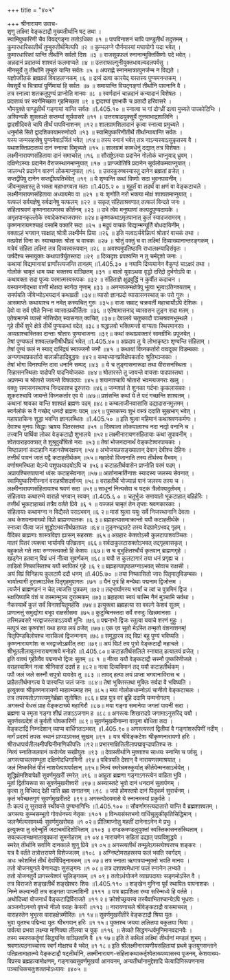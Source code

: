 +++
title = "४०५"

+++
श्रीनारायण उवाच-  
शृणु लक्ष्मि! वेङ्कटाद्रौ मुख्यतीर्थानि षट् तथा ।  
स्वामिपुष्करिणी चैव वियद्गङ्गा ततोऽधिका ॥१ ॥
पापविनाशनं चापि पाण्डुतीर्थं तदुत्तमम् ।  
कुमारधारिकातीर्थं तुम्बुरुतीर्थमित्यपि ॥२ ॥
कुम्भलग्ने पौर्णमास्यां मघायोगो यदा भवेत् ।  
कुमारधारिकां यान्ति तीर्थानि सर्वतो दिशः ॥३ ॥
राजसूयफलं स्नानान्मुक्तिर्विष्णोः पदे भवेत् ।  
अन्नदानं प्रदातव्यं शाश्वतं फलमाप्यते ॥४ ॥
उत्तराफाल्गुनीयुक्तधावल्यदलपर्वसु ।  
मीनसूर्ये तु तीर्थानि तुम्बुरुं यान्ति सर्वतः ॥५ ॥
अपराह्णे स्नानमात्रात्पुनर्जन्म न विद्यते ।  
यज्ञोपवीतकं ब्रह्मव्रतं विवाहलग्नकम् ॥६ ॥
द्रव्यं दत्वा कारयेद् यस्तस्य पुण्यमनन्तकम् ।  
मेषसूर्ये च चित्रायां पूर्णिमायां हि सर्वतः ॥७ ॥
समायान्ति वियद्गङ्गां तीर्थानि पावनानि वै ।  
तत्र स्नात्वा शतक्रतुपुण्यं प्राप्नोति मानवः ॥८ ॥
स्वर्णदानं चान्नदानं कन्यादानं विशेषतः ।  
प्रदातव्यं परं स्वर्गमिच्छता गृहमिच्छता ॥९ ॥
द्वादश्यां वृषभार्के च व्रतादौ हरिवासरे ।  
भौमयुक्ते पाण्डुतीर्थं गङ्गायां यान्ति सर्वतः ॥1.405.१० ॥
स्नात्वा च गां दोग्ध्रीं दत्वा मुच्यते पापकोटिभिः ।  
अश्विन्यर्के शुक्लपक्षे सप्तम्यां सूर्यवासरे ॥११ ॥
उत्तराषाढयुक्सूर्ये तूत्तराभाद्रशालिनि ।  
द्वादशीदिवसे चापि तीर्थं पापविनाशनम् ॥१२॥
शालग्रामशिलादानं कृत्वा स्नात्वा प्रमुच्यते ।  
धनुर्मासे सिते द्वादशिकायामरुणोदये ॥१३ ॥
स्वामिपुष्करिणीतीर्थे तीर्थान्यायान्ति सर्वतः ।  
यस्य जन्मसहस्रेषु पुण्यमेवाऽर्जितं भवेत् ॥१४॥
तस्य स्नानं भवेत् तत्र नाऽन्यस्याऽसुकृतस्य वै ।  
यथाशक्तिप्रदातव्यं दानं स्नात्वा विमुच्यते ॥१५ ॥
शालग्रामं कामधेनुं दद्यात् तत्र विशेषतः ।  
लक्ष्मीनारायणसंहिताया दानं समाचरेत् ॥१६ ॥
सौराष्ट्रेऽस्याः प्रदानेन गोलोकं चाप्नुयाद् ध्रुवम् ।  
दक्षिणेऽस्याः प्रदानेन वैराजस्थानमाप्नुयात् ॥१७ ॥
प्राग्ज्योतिषि प्रदानेन सूर्यलोकमवाप्नुयात् ।  
जालन्धरे प्रदानेन वारुणं लोकमाप्नुयात् ॥१८ ॥
उत्तरकुरुष्वस्यास्तु दानेन ब्रह्मतां व्रजेत् ।  
सप्तद्वीपेषु दानेन सप्तद्वीपपतिर्भवेत् ॥१९ ॥
ये शृण्वन्ति कथां विष्णोः सदा भुवनपावनीम् ।  
जीवन्मुक्तास्तु ते भक्ता महाभागवता मताः ॥1.405.२ ० ॥
मुहूर्तं वा तदर्थं वा क्षणं वा वेङ्कटाचले ।  
लक्ष्मीनारायणसंहिताया अध्यायमेव वा ॥२१ ॥
यः शृणोति नरो भक्त्या मोक्षं शाश्वतमाप्नुयात् ।  
यत्फलं सर्वयज्ञेषु सर्वदानेषु यत्फलम् ॥२२ ॥
सकृत् संहिताश्रवणात् तत्फलं विन्दते जनः ।  
संहिताश्रवणं कृष्णनारायणस्य कीर्तनम् ॥२३ ॥
उभे त्वेव मनुष्याणां कल्पद्रुपुण्यदायके ।  
अमृतपानकृल्लोके स्यादेकश्चाजरामरः ॥२४॥
कृष्णकथाऽमृतपानात् कुलं स्यादजरामरम् ।  
कृष्णनारायणश्चाहं वसामि वक्तरि सदा ॥२५ ॥
मद्रूपं वाचकं विद्यान्मन्यूर्ति बोधदायिनीम् ।  
वक्ताऽहं भगवान् साक्षात् श्रोत्री लक्ष्मीर्मम प्रिया ॥२६ ॥
इति मत्वाऽर्चयेन्नित्यं श्रोतारं वाचकं तथा ।  
मत्प्रवेशं विना कः स्याच्छक्तः श्रोता च वाचकः ॥२७ ॥
श्रोतुं वक्तुं च वा लक्ष्मि! दिव्याख्यानान्तरङ्गकम् ।  
यत्रेयं संहिता लक्ष्मि! तत्र दिव्यस्वरूपवान् ॥२८ ॥
अवश्यमुपतिष्ठामि राधालक्ष्म्यादिसंवृतः ।  
पार्षदैश्च समायुक्तः कथापात्रैर्युतस्तदा ॥२९ ॥
दिव्यदृशः प्रपश्यन्ति न तु चर्मदृशो जनाः ।  
कथायां विद्यमानायां प्राणाँस्त्यजन्ति तानहम् ॥1.405.३० ॥
नयामि दिव्ययानेन वैकुण्ठं चाऽक्षरं तथा ।  
गोलोकं चामृतं धाम यथा भक्तस्य वाञ्छितम् ॥३१ ॥
बालो युवाऽथवा वृद्धो दरिद्रो दुर्भगोऽपि वा ।  
कथावक्ता सदा पूज्यः परमात्मस्वरूपकः ॥३२ ॥
संहिताज्ञे क्षुद्रबुद्धिं न कुर्वीत कदाचन ।  
यस्याननोद्भवा वाणी मोक्षदा स्वर्गदा नृणाम् ॥३३ ॥
अनन्तजन्मक्षेत्रेपु भूत्वा भूत्वाऽतिनश्यताम् ।  
समर्पयति जीवेभ्योऽभयदानं कथाव्रती ॥३४॥
व्यासो ज्ञानप्रदो व्यासासनस्थात् कः परो गुरुः ।  
आसमाप्तेः कथायाश्च न नमेत् कस्यचित् गुरुः ॥३५॥
राजा सम्राट् चक्रवर्ती महाचार्योऽपि देशिकः ।  
देवो वा सर्व एवैते निम्ना व्यासात्प्रकीर्तिताः ॥३६ ॥
एतेषामासनाद् व्यासासन तुङ्ग सदा मतम् ।  
एतेषामागमे व्यासो नोत्तिष्ठेत् स्वासनात् क्वचित् ॥३७॥
देवालये चतुष्कादौ पञ्चश्रवणभूस्थले ।  
गृहे तीर्थे शुभे क्षेत्रे तीर्थे पुण्यकथां वदेत् ॥३८॥
श्रद्धालवो भक्तिमन्तो वाग्यताः स्थिरमानसाः ।  
अव्यग्राश्चास्तिका दान्ताः श्रोतारः पुण्यभाजनाः ॥३९॥
कथां कथाप्रवक्तारं सामग्रीभिः प्रपूजयेत् ।  
तेषां पुण्यफलं शश्वल्लक्ष्मीश्रीधीप्रदं भवेत् ॥1.405.४०॥
अप्रदाय तु ये लोभाकृष्टाः शृण्वन्ति संहिताम् ।  
तेषां पुण्यं फलं न स्याद् दारिद्र्यं स्याज्जनौ जनौ ॥४१ ॥
कथायां विघ्नकर्तारो वावदूका विडम्बकाः ।  
अन्यगाथाप्रकर्तारो बालक्रीडादिबुद्धयः ॥४२॥
कथाध्यानप्रविक्षेपकर्तारः श्रुतिभञ्जकाः ।  
तेषां भोगा विनश्यन्ति दारा धनानि सम्पद् ॥४३ ॥
ये च तुङ्गासनारूढा तथा वीरासनस्थिता ।  
सिहासनस्थिताः पादोपरि पादनियोजकाः ॥४४॥
श्रोतारस्ते तु जायन्ते वायसाः पादपास्तथा ।  
अप्रणम्य च श्रोतारो जायन्ते विषपादपाः ॥४५॥
शयानाश्चापि श्रोतारो भवन्त्यजगराः खलु ।  
वक्तुः समासनस्थाश्च निन्दकाश्च दुरुत्तराः ॥४६॥
जन्मशतं ते शुनका गर्दभाः कृकलासकाः ।  
शूकराश्चापि जायन्ते विघ्नकर्तार एव ये ॥४७॥
प्रशंसन्ति कथां ये ते पदं गच्छन्ति शाश्वतम् ।  
कथानां श्रावका यान्ति शाश्वतं ब्रह्मणः पदम् ॥४८॥
कम्बलाजीनवासांसि दद्यादासनमुत्तमम् ।  
स्वर्गलोकं स वै गच्छेद् धनदो ब्रह्मणः पदम् ॥४९॥
पुस्तकस्य शुभं वस्त्रं ददाति सुखभाग् भवेत् ।  
महापातकिनः शुद्धा भवन्ति ज्ञानलब्धितः ॥1.405.५० ॥
इति श्रुत्वा महिमानं कथाश्रवणकर्मणः ।  
देवाश्च मुनयः सिद्धाः ऋषयः पितरस्तथा ॥५१ ॥
दिक्पाला लोकपालाश्च नदा नद्यो वनानि च ।  
तत्त्वानि पार्थिवा लोका वेङ्कटाद्रौ शुभालये ॥५२॥
लक्ष्मीनारायणसंहितायाः कथां सुपावनीम् ।  
श्वेतवाराहवक्त्रात् ते शुश्रुवुर्योषितो नराः ॥५३॥
तेषां भोजनदानार्थं वेङ्कटेश्वरपाचकाः ।  
मिष्टान्नानां कटाहानि महानसेष्वरक्षयन् ॥५४॥
अभोजयन्नसङ्ख्यातान् देवान् देवीश्च देहिनः ।  
तत्तीर्थं पावनं जातं यद्वै कटाहतीर्थकम् ॥५५॥
महादेवो विजानाति तस्य तीर्थस्य वैभवम् ।  
वर्णाश्रमस्थिता येऽन्ये पशुपक्ष्यादयोऽपि च ॥५६॥
कटाहतीर्थवासेन प्राप्नोति परमं पदम् ।  
अप्रायश्चित्तपापानां ध्वंसः कटाहसेवनात् ॥५७॥
आर्तानामार्तिनाशः स्यादस्य जलस्य सेवनात् ।  
स्वामिपुष्करिणीस्नानं वराहश्रीशदर्शनम् ॥५८॥
वराहतीर्थे भोज्यान्नं पानं जलस्य तस्य च ।  
लक्ष्मीनारायणसंहितायाश्च श्रवणं सदा ॥५९॥
साधूनां नित्यसेवा च षट्कं त्रैलोक्यदुर्लभम् ।  
संहितायाः कथारम्भे वाराहो भगवान् स्वयम् ॥1.405.६ ० ॥
चतुर्भुजः समायातो भूकटाहात् बहिर्हरिः ।  
तत्तीर्थं भूकटाहाख्यं तत्रैव वर्तते प्रिये ॥६ १ ॥
यज्जलं चामृतं तेन तृप्ताः श्रवणकारकाः ।  
संहितायाः कथामग्ना न विद्यैस्ते पराऽभवन् ॥६ २॥
मासं श्रुत्वा ययुः सर्वे निजस्थानानि देवताः ।  
अथ केशवनामाख्यो विप्रो ब्राह्मणघातकः ॥६ ३॥
ब्रह्महत्यासमाक्रान्तो ययौ कटाहतीर्थके ।  
स्नात्वा पीत्वा जलं शुद्धोऽभवत्तीर्थप्रतापतः ॥६४॥
तुङ्गभद्रातटे तस्य वेदग्रामेऽभवद् गृहम् ।  
वैदिका ब्राह्मणाः शास्त्रविज्ञा ह्यासन् सहस्रशः ॥६५॥
अग्रहारः केशवोऽसौ कुलटापाशवञ्चितः ।  
मातरं पितरं त्यक्त्वा भार्यामपि पतिव्रताम् ॥६६॥
सर्वदाकुलटासक्तोऽभवत् तद्गृहवासकृत् ।  
बहुकाले गते तया रुग्णस्त्यक्तो हि केशवः ॥६७॥
स च बुभुक्षितश्चौर्यं कृतवान् ब्राह्मणगृहे ।  
खड्गेन हतवान् विप्रं धनं नीत्वा सुवर्णकम् ॥६८॥
ययौ स कुलटागारं तया धनं प्रगृह्य च ।  
ताडितो निष्कासितश्च ययौ स्वपितरं गृहे ॥६ ९॥
ब्रह्महत्यापृष्ठलग्नाऽभवत् सोवाच राक्षसी ।  
अयं विप्रं विनिहत्य कुलटायै ददौ धनम् ॥1.405.७० ॥
तया निष्कासितो जारः पितृमातृविडम्बकः ।  
भार्यात्यागी दुरात्माऽस्ति पितृगृहमुपागतः ॥७१ ॥
यैनं पुत्रं हि मन्येथाः पद्मनाम द्विजोत्तम ।  
त्यजैनं ब्राह्मणहनं न चेत् त्यजसि पुत्रकम् ॥७२॥
तद्भार्यामस्य भार्यां च त्वां च पुत्रमिमं द्विज ।  
भक्षयिष्यामि वंशं च तस्मान्मुञ्च दुरात्मकम् ॥७३॥
ब्रहाहत्या स्वयं चास्मि नैनं मुञ्चामि सर्वथा ।  
नैकस्यार्थे कुलं सर्वं विनाशयितुमर्हसि ॥७४॥
इत्युक्त्वा ब्रह्महत्या सा ववल्गे केशवं सुतम् ।  
प्राणानत्तुं समुद्योगा बभूव राक्षसीसमा ॥७५॥
कुटुम्बिनस्तदा सर्वे रुरुदुः खिन्नमानसाः ।  
तस्मिन्नवसरे भरद्वाजस्तत्राऽऽययौ मुनिः ॥७६॥
पद्मनाभो द्विजः स्तुत्वा ययाचे शरणं मुहुः ।  
मत्पुत्रं रक्ष कृष्णांश! यथा हत्या लयं व्रजेत् ॥७७॥
एक एव सुतो मेऽस्ति तन्मृतो वंशनाशनम्!  
पितृपिण्डविलोपश्च नारकित्वं द्विजन्मनाम् ॥७८॥
समुद्धारय तद् विप्र! बहु पुण्यं भविष्यति ।  
कृष्णनारायणांशः स भरद्वाजोऽब्रवीत् तदा ॥७९॥
अयं विप्र! तव पुत्रो वेङ्कटाद्रौ महाचले ।  
श्रीभूतलीलायुतनारायणाश्रये मनोहरे ॥1.405.८०॥
कटाहतीर्थसलिले स्नायात् हत्यालयं व्रजेत् ।  
इति वाक्यं गृहीत्वैव पद्मनाभो द्विजः सुतम् ॥८ १ ॥
नीत्वा ययौ वेङ्कटाद्रौ सस्नौ पुष्करिणीजले ।  
वराहस्वामिनं नत्वा श्रीनिवासं ददर्श ह ॥८२॥
नत्वा दिव्यविमानं तद् ययौ कटाहतीर्थकम् ।  
पपौ जलं जले सस्नौ सपुत्रो यावदेव तु ॥८३ ॥
तावद् हत्या लयं प्राप्ता भगवानाविरास च ।  
प्राहैतत्तीर्थमागत्य ये पास्यन्ति जलं जनाः ॥८४॥
तेषां भुक्तिस्तथा मुक्तिः सर्वदा वै भविष्यति ।  
इत्युक्त्वा श्रीकृष्णनारायणो माहात्म्यमाह तम् ॥८५॥
मया गोलोकधाम्नोऽयं चानीतो वेङ्कटाचलः ।  
तत्र तपस्यतोऽगस्त्यमुनेर्ब्रह्मा सुतोषितः ॥८६॥
प्राह पुत्र वरं ब्रूहि ददामि यन्मनोगतम् ।  
अगस्त्यो वेधसं प्राह वेङ्कटाख्ये महागिरौ ॥८७॥
मया गङ्गा समानेया जगतां पावनी सदा ।  
ब्रह्मणा च स्मृता गङ्गा शीघ्रं तत्राऽऽजगाम ह ॥८८॥
अगस्त्यः शिखरादग्रे जगामाऽनुसरिद् ययौ ।  
सुवर्णवत्प्रदेशं तं कुर्वती घोषकारिणी ॥८९॥
सुवर्णमुखरीनाम्ना वायुना बोधिता तदा ।  
वेङ्कटाद्रिं निम्नदेशान् व्याप्य वार्धिगताऽभवत् ॥1.405.९०॥
अगस्त्यस्तां द्वितीयां वै गङ्गांशरूपिणीं नदीम् ।  
मार्गं प्रदर्श्य तपसः स्थानं प्राप्याऽवसत् सुखम् ॥९१ ॥
यत्र श्रीवेङ्कटेशः श्रीकृष्णनारायणो हरिः ।  
श्रीराधापार्वतीलक्ष्मीपद्मिनीमाणिकीपतिः ॥९२॥
प्रभारमाक्षितिलीलापद्मावृन्दापतिश्च सः ।  
नित्यं स्नातिजलपानं करोत्येव सखीयुतः ॥९३ ॥
देवास्तीर्थानि मुक्ताश्च साध्व्यः स्नान्ति च पर्वसु ।  
अगस्त्याचलसम्भूता दक्षिणोदधिगामिनी ॥९४॥
पवित्रयति देशान् वै नारायणसमाश्रयात् ।  
जलं निष्कमितं पीतं नाशयेत्पापपर्वतान् ॥९५॥
नित्यं स्मरेन्नमस्कुर्यात् कीर्तयेन्मनसाऽर्चयेत् ।  
शुद्धिक्षेमशिवापेक्षी सुवर्णमुखरीं स्मरेत् ॥९६ ॥
आहूता ब्रह्मणा गङ्गाऽगस्त्येन वाहिता भुवि ।  
मूर्ता द्वितीयरूपा सा सुवर्णमुखरीश्वरी ॥९७॥
अस्यास्तटे भुवो दानं धनदानं सुतार्पणम् ।  
कृत्वा तु विधिवद् देही याति ब्रह्म सनातनम् ॥९८ ॥
जपो होमस्तपो दानं पितृकर्म सुरार्चनम् ।  
कृतं भवेच्छतगुणं सुवर्णमुखरीतटे ॥९९॥
अगस्त्योदयमासे ये स्नानमस्यां प्रकुर्वते ।  
तैः कल्पं तु सुरावासे स्थीयन्ते पुण्यभागिभिः ॥1.405.१०० ॥
सौवर्णागस्त्यदातारो यान्ति वै ब्रह्मशाश्वतम् ।  
अगस्त्यः कुम्भसम्भूतो गोवर्धनस्य नेतृकः ॥१०१ ॥
विन्ध्यसंस्तभनो वार्धिचुलुकीकृतिसिद्धिमान् ।  
जलनैर्मल्यसामर्थ्यः सुवर्णमुखरोवहः ॥१ ०२॥
प्रीतिमाप्नोतु महतीं दानेनाऽनेन मे प्रभुः ।  
इत्युक्त्वा तु ददेन्मूर्तिं जटाचर्मादिशोभिताम् ॥१०३ ॥
दण्डकमण्डलुयुक्तां स्वस्तिकासनसंस्थिताम् ।  
सवल्कलामक्षमालायुक्करां सुमनोहराम् ॥१ ०४॥
नारायणेन सहितां दद्यात् पापविशुद्धये ।  
स्मरेत् तीर्थानि सर्वाणि दानकाले शुणु प्रिये ॥१ ०५॥
अगस्त्यतीर्थं तन्मूलेऽगस्त्येश्वरश्च शङ्करः ।  
यत्र वै वर्तते तत्रोत्तरायणे विशेज्जलम् ॥१०८ ॥
अग्निष्टोमसहस्रस्य फलं भवति स्वर्गदम् ।  
अधः क्रोशमितं तीर्थं देवर्षिपितृनामकम् ॥१ ०७॥
तत्र स्नाता ऋणत्रयान्मुक्तो भवति मानवः ।  
ततो योजनयुगले वेणानद्याः सुसङ्गमः ॥१ ०८॥
तत्र दशाश्वमेधानां फलं स्नानेन लभ्यते ।  
ततो योजनतुर्ये प्रागस्त्येश्वरं सुलिङ्गकम् ॥१ ०९॥
ततोऽर्धयोजने व्याघ्रपदायाः सङ्गमोऽस्ति वै ।  
तत्र विराजते शङ्खतीर्थे शङ्खेश्वरः शिवः ॥1.405.११० ॥
शङ्खेन मुनिना पूर्वं स्थापितः पापनाशकः ।  
निम्ने कल्यानदी तत्र सङ्गता पापनाशिनी ॥१११ ॥
यत्र ब्रह्मशिला रम्या सरिन्मध्ये हि वर्तते ।  
अथोदिच्यां योजनार्धं वैङ्कटाद्रिर्विराजते ॥११ २॥
क्रोशोच्छ्रयस्य तस्यैवाभितश्चान्येऽपि भूधराः ।  
अञ्जनोऽनन्तो वृषभो नीलो वराहः केसरी ॥११३ ॥
नारायणाचले श्रीवेङ्कटाद्रौ वासमाचरत् ।  
वाराहस्तेन भूभृत्स वाराहक्षेत्रमीरितः ॥१ १४॥
सुवर्णमुखरीतीरे वेङ्कटाद्रौ श्रिया युतः ।  
भुवा युतश्च पद्मिन्या युतः श्रीभगवान् हरिः ॥१ १५॥
युक्तश्च जयया ललितया बकुलया श्रिया ।  
पार्वत्या प्रभया लक्ष्म्या माणिक्या लीलया च युक् ॥११६ ॥
सेव्यते सिद्धगन्धर्वमुनिमानवदानवैः ।  
तस्य स्मरणकर्तॄणां सिद्ध्यन्ति वाञ्छितानि वै ॥१ १७॥
इति ते कथितं लक्ष्मि! तीर्थानां मण्डलं शुभम् ।  
श्रवणात्पठनाच्चास्य स्वर्गं मोक्षश्च वै भवेत् ॥१ १८॥
इति श्रीलक्ष्मीनारायणीयसंहितायां प्रथमे कृतयुगसन्ताने पतिव्रतामाहात्म्ये वेङ्कटाद्रौ षट्तीर्थानि, लक्ष्मीनारायण-संहिताकथाकर्तृश्वेताख्यव्यासस्य पूजनम्, केशवाख्य-  
विप्रस्य ब्रह्महत्यामोक्षणम्, गङ्गाख्यसुवर्णमुखर्या आनयनम्, अन्यतीर्थानामुद्देशादि चेत्यादिनिरूपणनामा पञ्चाधिकचतुःशततमोऽध्यायः ॥४०५ ॥
    
